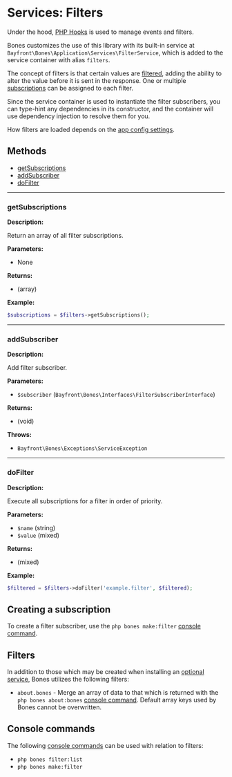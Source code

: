 # Services: Filters

Under the hood, [PHP Hooks](https://github.com/bayfrontmedia/php-hooks) is used to manage events and filters.

Bones customizes the use of this library with its built-in service at `Bayfront\Bones\Application\Services\FilterService`,
which is added to the service container with alias `filters`.

The concept of filters is that certain values are [filtered](#filters), adding the ability to alter the value
before it is sent in the response. 
One or multiple [subscriptions](#creating-a-subscription) can be assigned to each filter.

Since the service container is used to instantiate the filter subscribers, you can type-hint any dependencies
in its constructor, and the container will use dependency injection to resolve them for you.

How filters are loaded depends on the [app config settings](../usage/config.md#filters).

## Methods

- [getSubscriptions](#getsubscriptions)
- [addSubscriber](#addsubscriber)
- [doFilter](#dofilter)

<hr />

### getSubscriptions

**Description:**

Return an array of all filter subscriptions.

**Parameters:**

- None

**Returns:**

- (array)

**Example:**

```php
$subscriptions = $filters->getSubscriptions();
```

<hr />

### addSubscriber

**Description:**

Add filter subscriber.

**Parameters:**

- `$subscriber` (`Bayfront\Bones\Interfaces\FilterSubscriberInterface`)

**Returns:**

- (void)

**Throws:**

- `Bayfront\Bones\Exceptions\ServiceException`

<hr />

### doFilter

**Description:**

Execute all subscriptions for a filter in order of priority.

**Parameters:**

- `$name` (string)
- `$value` (mixed)

**Returns:**

- (mixed)

**Example:**

```php
$filtered = $filters->doFilter('example.filter', $filtered);
```

## Creating a subscription

To create a filter subscriber, use the `php bones make:filter` [console command](#console-commands).

## Filters

In addition to those which may be created when installing an [optional service](../README.md), 
Bones utilizes the following filters:

- `about.bones` - Merge an array of data to that which is returned with the `php bones about:bones` [console command](../usage/console.md). 
Default array keys used by Bones cannot be overwritten.

## Console commands

The following [console commands](../usage/console.md) can be used with relation to filters:

- `php bones filter:list`
- `php bones make:filter`